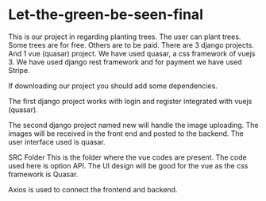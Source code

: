 # Let-the-green-be-seen-final

This is our project in regarding planting trees.
The user can plant trees.
Some trees are for free.
Others are to be paid.
There are 3 django projects.
And 1 vue (quasar) project.
We have used quasar, a css framework of vuejs 3.
We have used django rest framework and for payment we have used Stripe.


If downloading our project you should add some dependencies.

The first django project works with login and register integrated with vuejs (quasar).

The second django project named new will handle the image uploading.
The images will be received in the front end and posted to the backend.
The user interface used is quasar.


SRC Folder
This is the folder where the vue codes are present.
The code used here is option API.
The UI design will be good for the vue as 
the css framework is Quasar.

Axios is used to connect the frontend and backend.
